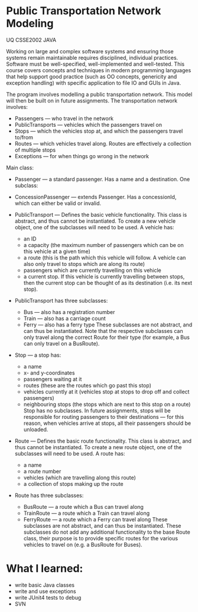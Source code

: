 # Public Transportation Network Modeling
UQ CSSE2002 JAVA

Working on large and complex software systems and ensuring those systems remain maintainable requires disciplined, individual practices. Software must be well-specified, well-implemented and well-tested. This course covers concepts and techniques in modern programming languages that help support good practice (such as OO concepts, genericity and exception handling) with specific application to file IO and GUIs in Java.

The program involves modelling a public transportation network. This model will then be built on in future assignments. The transportation network involves:
- Passengers — who travel in the network
- PublicTransports — vehicles which the passengers travel on
- Stops — which the vehicles stop at, and which the passengers travel to/from
- Routes — which vehicles travel along. Routes are effectively a collection of multiple stops
- Exceptions — for when things go wrong in the network

Main class:
- Passenger — a standard passenger. Has a name and a destination.
One subclass:
- ConcessionPassenger — extends Passenger. Has a concessionId, which can either be valid or invalid.
- PublicTransport — Defines the basic vehicle functionality. This class is abstract, and thus cannot be instantiated. To create a new vehicle object, one of the subclasses will need to be used. A vehicle has:
  - an ID
  - a capacity (the maximum number of passengers which can be on this vehicle at a given time)
  - a route (this is the path which this vehicle will follow. A vehicle can also only travel to stops which are along its route)
  - passengers which are currently travelling on this vehicle
  - a current stop. If this vehicle is currently travelling between stops, then the current stop can be thought of as its destination (i.e. its next stop).

- PublicTransport has three subclasses:
  - Bus — also has a registration number
  - Train — also has a carriage count
  - Ferry — also has a ferry type
These subclasses are not abstract, and can thus be instantiated. Note that the respective subclasses can only travel along the correct Route for their type (for example, a Bus can only travel on a BusRoute).

- Stop — a stop has:
  - a name
  - x- and y-coordinates
  - passengers waiting at it
  - routes (these are the routes which go past this stop)
  - vehicles currently at it (vehicles stop at stops to drop off and collect passengers)
  - neighbouring stops (the stops which are next to this stop on a route) Stop has no subclasses. In future assignments, stops will be responsible for routing passengers to their destinations — for this reason, when vehicles arrive at stops, all their passengers should be unloaded.
  
- Route — Defines the basic route functionality. This class is abstract, and thus cannot be instantiated. To create a new route object, one of the subclasses will need to be used. A route has:
  - a name
  - a route number
  - vehicles (which are travelling along this route)
  - a collection of stops making up the route  
  
- Route has three subclasses:
  - BusRoute — a route which a Bus can travel along
  - TrainRoute — a route which a Train can travel along
  - FerryRoute — a route which a Ferry can travel along
These subclasses are not abstract, and can thus be instantiated. These subclasses do not add any additional functionality to the base Route class, their purpose is to provide specific routes for the various vehicles to travel on (e.g. a BusRoute for Buses).



# What I learned:
- write basic Java classes
- write and use exceptions
- write JUnit4 tests to debug
- SVN

